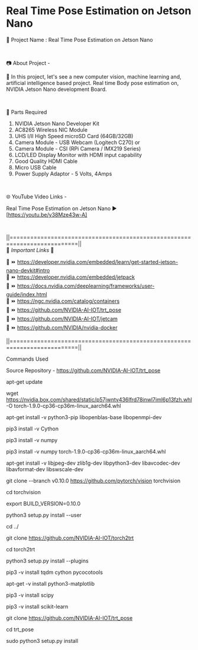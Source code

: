 # Real Time Pose Estimation on Jetson Nano

🔴 Project Name : Real Time Pose Estimation on Jetson Nano

<br  />

📷 About Project -  

🚩   In this project, let's see a new computer vision, machine learning and, artificial intelligence based project. Real time Body pose estimation on, NVIDIA Jetson Nano development Board.  

<br  />

📜 Parts Required  

1. NVIDIA Jetson Nano Developer Kit  
2. AC8265 Wireless NIC Module  
3. UHS I/II High Speed microSD Card (64GB/32GB)  
4. Camera Module - USB Webcam (Logitech C270) or 
5. Camera Module - CSI (RPi Camera / IMX219 Series)  
6. LCD/LED Display Monitor with HDMI input capability  
7. Good Quality HDMI Cable    
8. Micro USB Cable  
9. Power Supply Adaptor - 5 Volts, 4Amps  

<br  />

🌐 YouTube Video Links -  

Real Time Pose Estimation on Jetson Nano    ▶️  [https://youtu.be/y38Mze43w-A]  

<br  />

||==========================================================================||  
🔗 *Important Links* 🔗  

📌 ⏩  https://developer.nvidia.com/embedded/learn/get-started-jetson-nano-devkit#intro  
📌 ⏩  https://developer.nvidia.com/embedded/jetpack  
📌 ⏩  https://docs.nvidia.com/deeplearning/frameworks/user-guide/index.html  
📌 ⏩  https://ngc.nvidia.com/catalog/containers  
📌 ⏩  https://github.com/NVIDIA-AI-IOT/trt_pose  
📌 ⏩ https://github.com/NVIDIA-AI-IOT/jetcam  
📌 ⏩ https://github.com/NVIDIA/nvidia-docker  

||==========================================================================||

Commands Used  
  
Source Repository - https://github.com/NVIDIA-AI-IOT/trt_pose  


apt-get update  

wget https://nvidia.box.com/shared/static/p57jwntv436lfrd78inwl7iml6p13fzh.whl -O torch-1.9.0-cp36-cp36m-linux_aarch64.whl  

apt-get install -v python3-pip libopenblas-base libopenmpi-dev  

pip3 install -v Cython  

pip3 install -v numpy  

pip3 install -v numpy torch-1.9.0-cp36-cp36m-linux_aarch64.whl  

apt-get install -v libjpeg-dev zlib1g-dev libpython3-dev libavcodec-dev libavformat-dev libswscale-dev  

git clone --branch v0.10.0 https://github.com/pytorch/vision torchvision  

cd torchvision  

export BUILD_VERSION=0.10.0  

python3 setup.py install --user  

cd ../  



git clone https://github.com/NVIDIA-AI-IOT/torch2trt  

cd torch2trt  

python3 setup.py install --plugins  

pip3 -v install tqdm cython pycocotools  

apt-get -v install python3-matplotlib  

pip3 -v install scipy  

pip3 -v install scikit-learn  

git clone https://github.com/NVIDIA-AI-IOT/trt_pose  

cd trt_pose  

sudo python3 setup.py install  